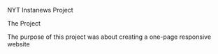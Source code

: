 NYT Instanews Project

The Project

The purpose of this project was about creating a one-page responsive website
